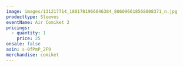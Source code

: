 ```yaml
---
image: images/131217714_1801781966646384_806096618568808371_n.jpg
producttype: Sleeves
eventName: Air Comiket 2
pricings:
  - quantity: 1
    price: 25
onsale: false
asin: s-0fPmP_2F9
merchandise: comiket
---
```

